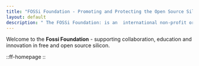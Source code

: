 ```yaml
---
title: "FOSSi Foundation - Promoting and Protecting the Open Source Silicon Movement"
layout: default 
description: " The FOSSi Foundation: is an  international non-profit organisation dedicated to advancing free and open source silicon chip design worldwide."
---
```



Welcome to the **Fossi Foundation** - supporting collaboration, education and innovation in free and open source silicon.

::ff-homepage
::
